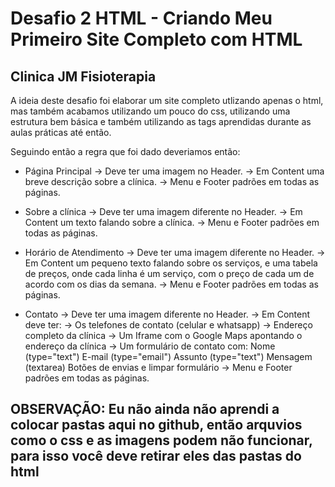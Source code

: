 # Desafio 2 HTML - Criando Meu Primeiro Site Completo com HTML
## Clinica JM Fisioterapia

A ideia deste desafio foi elaborar um site completo utlizando apenas o html, mas também acabamos utilizando um pouco do css, utilizando uma estrutura bem básica e também utilizando as tags aprendidas durante as aulas práticas até então.

Seguindo então a regra que foi dado deveriamos então:

* Página Principal
-> Deve ter uma imagem no Header.
-> Em Content uma breve descrição sobre a clínica.
-> Menu e Footer padrões em todas as páginas.

* Sobre a clínica
-> Deve ter uma imagem diferente no Header.
-> Em Content um texto falando sobre a clínica.
-> Menu e Footer padrões em todas as páginas.
  
* Horário de Atendimento
-> Deve ter uma imagem diferente no Header.
-> Em Content um pequeno texto falando sobre os serviços, e uma tabela de preços, onde cada linha é um serviço, com o preço de cada um de acordo com os dias da semana.
-> Menu e Footer padrões em todas as páginas.

* Contato
-> Deve ter uma imagem diferente no Header.
-> Em Content deve ter:
-> Os telefones de contato (celular e whatsapp)
-> Endereço completo da clínica
-> Um Iframe com o Google Maps apontando o endereço da clínica
-> Um formulário de contato com:
Nome (type="text")
E-mail (type="email")
Assunto (type="text")
Mensagem (textarea)
Botões de envias e limpar formulário
-> Menu e Footer padrões em todas as páginas.

## OBSERVAÇÃO: Eu não ainda não aprendi a colocar pastas aqui no github, então arquvios como o css e as imagens podem não funcionar, para isso você deve retirar eles das pastas do html
